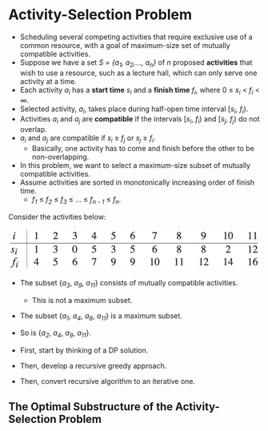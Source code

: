 # Activity-Selection Problem

- Scheduling several competing activities that require exclusive use of a common resource, with a goal of maximum-size set of mutually compatible activities.
- Suppose we have a set *S = {a<sub>1</sub>, a<sub>2</sub>,..., a<sub>n</sub>}* of *n* proposed **activities** that wish to use a resource, such as a lecture hall, which can only serve one activity at a time.
- Each activity *a<sub>i</sub>* has a **start time** *s<sub>i</sub>* and a **finish time** *f<sub>i</sub>*, where 0 ≤ *s<sub>i</sub>* < *f<sub>i</sub>* < ∞.
- Selected activity, *a<sub>i</sub>*, takes place during half-open time interval \[*s<sub>i</sub>*, *f<sub>i</sub>*).
- Activities *a<sub>i</sub>* and *a<sub>j</sub>* are **compatible** if the intervals \[*s<sub>i</sub>*, *f<sub>i</sub>*) and \[*s<sub>j</sub>*, *f<sub>j</sub>*) do not overlap.
- *a<sub>i</sub>* and *a<sub>j</sub>* are compatible if *s<sub>i</sub>* ≥ *f<sub>j</sub>* or *s<sub>j</sub>* ≥ *f<sub>i</sub>*.
    - Basically, one activity has to come and finish before the other to be non-overlapping.
- In this problem, we want to select a maximum-size subset of mutually compatible activities.
- Assume activities are sorted in monotonically increasing order of finish time.
    - *f<sub>1</sub>* ≤ *f<sub>2</sub>* ≤ *f<sub>3</sub>* ≤ ... ≤ *f<sub>n - 1</sub>* ≤ *f<sub>n</sub>*.

Consider the activities below:

![alt text](https://github.com/eyc94/Notes/blob/master/images/activity_selection_table.png "Image of example of activities")

- The subset {*a<sub>3</sub>*, *a<sub>9</sub>*, *a<sub>11</sub>*} consists of mutually compatible activities.
    - This is not a maximum subset.
- The subset {*a<sub>1</sub>*, *a<sub>4</sub>*, *a<sub>8</sub>*, *a<sub>11</sub>*} is a maximum subset.
- So is {*a<sub>2</sub>*, *a<sub>4</sub>*, *a<sub>9</sub>*, *a<sub>11</sub>*}.

- First, start by thinking of a DP solution.
- Then, develop a recursive greedy approach.
- Then, convert recursive algorithm to an iterative one.

## The Optimal Substructure of the Activity-Selection Problem
